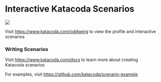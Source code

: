 # Interactive Katacoda Scenarios

[![](http://shields.katacoda.com/katacoda/oddgeirg/count.svg)](https://www.katacoda.com/oddgeirg "Get your profile on Katacoda.com")

Visit https://www.katacoda.com/oddgeirg to view the profile and interactive scenarios

### Writing Scenarios
Visit https://www.katacoda.com/docs to learn more about creating Katacoda scenarios

For examples, visit https://github.com/katacoda/scenario-example
